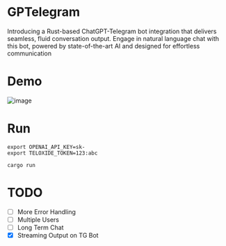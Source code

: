 # GPTelegram
Introducing a Rust-based ChatGPT-Telegram bot integration that delivers seamless, fluid conversation output. Engage in natural language chat with this bot, powered by state-of-the-art AI and designed for effortless communication

# Demo
![image](https://github.com/RevAtN/GPTelegram/blob/main/demo.gif)

# Run
```
export OPENAI_API_KEY=sk-
export TELOXIDE_TOKEN=123:abc

cargo run
```
# TODO

- [ ] More Error Handling
- [ ] Multiple Users
- [ ] Long Term Chat
- [x] Streaming Output on TG Bot
